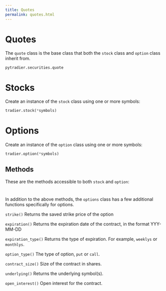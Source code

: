 ```yaml
---
title: Quotes
permalink: quotes.html
---
```

# Quotes
The `quote` class is the base class that both the `stock` class and `option` class inherit from. 
```
pytradier.securities.quote
```
# Stocks
Create an instance of the `stock` class using one or more symbols:
```python
tradier.stock(*symbols)
```

# Options
Create an instance of the `option` class using one or more symbols:
```python
tradier.option(*symbols)
```

## Methods
These are the methods accessible to both `stock` and `option`:
#
#
In addition to the above methods, the `options` class has a few additional functions specifically for options. 


`strike()`
Returns the saved strike price of the option


`expiration()`
Returns the expiration date of the contract, in the format YYY-MM-DD


`expiration_type()`
Returns the type of expiration. For example, `weeklys` or `monthlys`.


`option_type()`
The type of option, `put` or `call`. 


`contract_size()`
Size of the contract in shares.


`underlying()`
Returns the underlying symbol(s).


`open_interest()`
Open interest for the contract.





